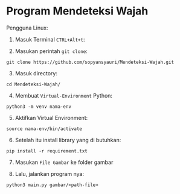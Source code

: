 Program Mendeteksi Wajah
=====

Pengguna Linux:


1. Masuk Terminal `CTRL+Alt+t`:

2. Masukan perintah `git clone`:
```
git clone https://github.com/sopyansyauri/Mendeteksi-Wajah.git
```

3. Masuk directory:
```
cd Mendeteksi-Wajah/
```

4. Membuat `Virtual-Environment` Python:
```
python3 -m venv nama-env
```

5. Aktifkan Virtual Environment:
```
source nama-env/bin/activate
```

6. Setelah itu install library yang di butuhkan:
```
pip install -r requirement.txt
```

7. Masukan `File Gambar` ke folder gambar

8. Lalu, jalankan program nya:
```
python3 main.py gambar/<path-file>
```